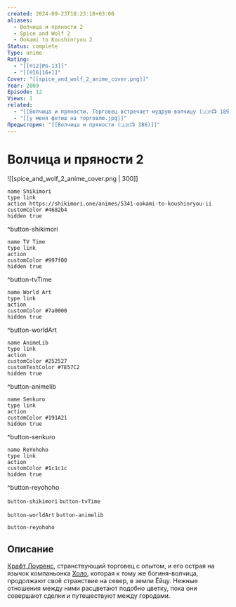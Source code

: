 ```yaml
---
created: 2024-09-23T18:23:18+03:00
aliases:
  - Волчица и пряности 2
  - Spice and Wolf 2
  - Ookami to Koushinryou 2
Status: complete
Type: anime
Rating:
  - "[[®️12|PG-13]]"
  - "[[®️16|16+]]"
Cover: "[[spice_and_wolf_2_anime_cover.png]]"
Year: 2009
Episode: 12
Views: 1
related:
  - "[[Волчица и пряности. Торговец встречает мудрую волчицу (🇯🇵📺 189)]]"
  - "[[у меня фетиш на торговлю.jpg]]"
Предыстория: "[[Волчица и пряности (🇯🇵📺 386)]]"
---
```


# Волчица и пряности 2

![[spice_and_wolf_2_anime_cover.png | 300]]

```button
name Shikimori
type link
action https://shikimori.one/animes/5341-ookami-to-koushinryou-ii
customColor #4682b4
hidden true
```
^button-shikimori

```button
name TV Time
type link
action 
customColor #997f00
hidden true
```
^button-tvTime

```button
name World Art
type link
action 
customColor #7a0000
hidden true
```
^button-worldArt

```button
name AnimeLib
type link
action 
customColor #252527
customTextColor #7E57C2
hidden true
```
^button-animelib

```button
name Senkuro
type link
action 
customColor #191A21
hidden true
```
^button-senkuro

```button
name ReYohoho
type link
action 
customColor #1c1c1c
hidden true
```
^button-reyohoho



`button-shikimori` `button-tvTime`

`button-worldArt` `button-animelib`

`button-reyohoho`

## Описание

[Крафт Лоуренс](https://shikimori.one/characters/7374-kraft-lawrence), странствующий торговец с опытом, и его острая на язычок компаньонка [Холо](https://shikimori.one/characters/7373-holo), которая к тому же богиня-волчица, продолжают своё странствие на север, в земли Ёйцу. Нежные отношения между ними расцветают подобно цветку, пока они совершают сделки и путешествуют между городами.
